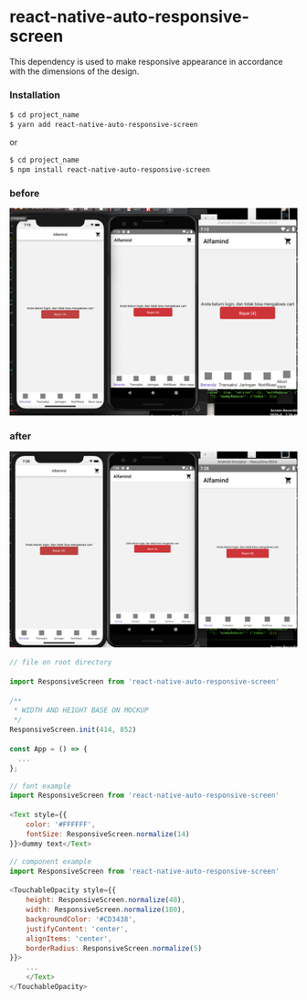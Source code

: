 
# react-native-auto-responsive-screen

This dependency is used to make responsive appearance in accordance with the dimensions of the design.

### Installation

```sh
$ cd project_name
$ yarn add react-native-auto-responsive-screen
```
or
```sh
$ cd project_name
$ npm install react-native-auto-responsive-screen
```
### before
![alt text](https://github.com/UADACID/react-native-auto-responsive-screen/blob/master/before.png)

### after
![alt text](https://github.com/UADACID/react-native-auto-responsive-screen/blob/master/after.png)


```js
// file on root directory

import ResponsiveScreen from 'react-native-auto-responsive-screen'

/**
 * WIDTH AND HEIGHT BASE ON MOCKUP
 */
ResponsiveScreen.init(414, 852)

const App = () => {
  ...
};
```


```js
// font example
import ResponsiveScreen from 'react-native-auto-responsive-screen'

<Text style={{
    color: '#FFFFFF',
    fontSize: ResponsiveScreen.normalize(14)
}}>dummy text</Text>
```

```js
// component example
import ResponsiveScreen from 'react-native-auto-responsive-screen'

<TouchableOpacity style={{
    height: ResponsiveScreen.normalize(40),
    width: ResponsiveScreen.normalize(180),
    backgroundColor: '#CD3438',
    justifyContent: 'center',
    alignItems: 'center',
    borderRadius: ResponsiveScreen.normalize(5)
}}>
    ...
    </Text>
</TouchableOpacity>
```